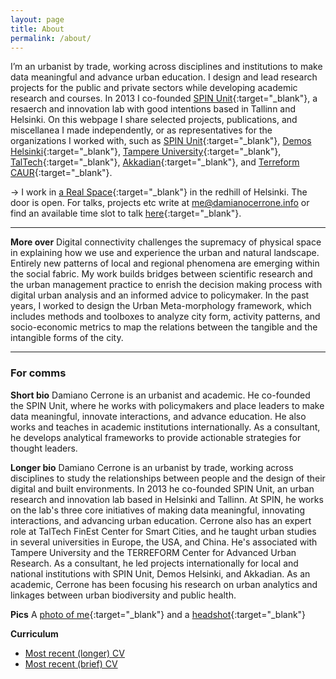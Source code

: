 ```yaml
---
layout: page
title: About
permalink: /about/
---
```


I’m an urbanist by trade, working across disciplines and institutions to make data meaningful and advance urban education. I design and lead research projects for the public and private sectors while developing academic research and courses. In 2013 I co-founded [SPIN Unit](https://www.spinunit.eu){:target="_blank"}, a resaerch and innovation lab with good intentions based in Tallinn and Helsinki. On this webpage I share selected projects, publications, and miscellanea I made independently, or as representatives for the organizations I worked with, such as [SPIN Unit](https://www.spinunit.eu){:target="_blank"}, [Demos Helsinki](https://demoshelsinki.fi){:target="_blank"}, [Tampere University](https://www.tuni.fi/en/about-us/faculty-built-environment){:target="_blank"}, [TalTech](https://taltech.ee/en/finest-centre-for-smart-cities){:target="_blank"}, [Akkadian](https://akkadian.eu/en){:target="_blank"}, and [Terreform CAUR](https://www.terreform.info){:target="_blank"}.

&rarr; I work in [a Real Space](https://goo.gl/maps/mjqjcATKGVqVoeaN6){:target="_blank"} in the redhill of Helsinki. The door is open. For talks, projects etc write  at [me@damianocerrone.info](me@damianocerrone.info) or find an available time slot to talk [here](https://fantastical.app/damianocerrone/meeting-op){:target="_blank"}.


---


**More over** Digital connectivity challenges the supremacy of physical space in explaining how we use and experience the urban and natural landscape. Entirely new patterns of local and regional phenomena are emerging within the social fabric. My work builds bridges between scientific research and the urban management practice to enrish the decision making process with digital urban analysis and an informed advice to policymaker. In the past years, I worked to design the Urban Meta-morphology framework, which includes methods and toolboxes to analyze city form, activity patterns, and socio-economic metrics to map the relations between the tangible and the intangible forms of the city.


---


### For comms

**Short bio** Damiano Cerrone is an urbanist and academic. He co-founded the SPIN Unit, where he works with policymakers and place leaders to make data meaningful, innovate interactions, and advance education. He also works and teaches in academic institutions internationally. As a consultant, he develops analytical frameworks to provide actionable strategies for thought leaders.

**Longer bio** Damiano Cerrone is an urbanist by trade, working across disciplines to study the relationships between people and the design of their digital and built environments. In 2013 he co-founded SPIN Unit, an urban research and innovation lab based in Helsinki and Tallinn. At SPIN, he works on the lab's three core initiatives of making data meaningful, innovating interactions, and advancing urban education. Cerrone also has an expert role at TalTech FinEst Center for Smart Cities, and he taught urban studies in several universities in Europe, the USA, and China. He's associated with Tampere University and the TERREFORM Center for Advanced Urban Research.  As a consultant, he led projects internationally for local and national institutions with SPIN Unit, Demos Helsinki, and Akkadian. As an academic, Cerrone has been focusing his research on urban analytics and linkages between urban biodiversity and public health. 

**Pics** A [photo of me](https://www.dropbox.com/s/xgezyge4v9o91sb/damiano%20cerrone%20digital%20summit.jpeg?dl=0){:target="_blank"} and a [headshot](https://www.dropbox.com/s/ufq9cp9yrenfanz/damiano%20cerrone%20digital%20summit%20headshot.jpeg?dl=0){:target="_blank"}

**Curriculum**

- [Most recent (longer) CV](https://www.dropbox.com/s/zobacuui0qfs0jm/Damiano%20extended%20CV.pdf?dl=0)
- [Most recent (brief) CV](https://www.dropbox.com/s/po9fpdd6wg2m2zj/Damiano%20short%20CV.pdf?dl=0)
